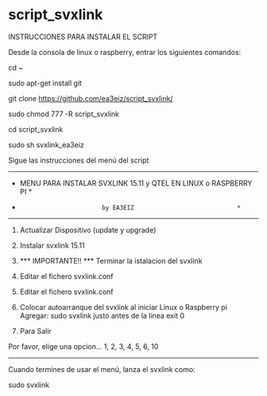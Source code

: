 # script_svxlink
INSTRUCCIONES PARA INSTALAR EL SCRIPT

Desde la consola de linux o raspberry, entrar los siguientes comandos:

cd ~

sudo apt-get install git

git clone https://github.com/ea3eiz/script_svxlink/

sudo chmod 777 -R script_svxlink

cd script_svxlink

sudo sh svxlink_ea3eiz

Sigue las instrucciones del menú del script




   ********************************************************************
   *  MENU PARA INSTALAR SVXLINK 15.11 y QTEL EN LINUX o RASPBERRY PI *
   *                            by EA3EIZ                             *
   ********************************************************************

   1) Actualizar Dispositivo (update y upgrade)
   
   2) Instalar svxlink 15.11
   
   3) *** IMPORTANTE!! *** Terminar la istalacion del svxlink
   
   4) Editar el fichero svxlink.conf
   
   5) Editar el fichero svxlink.conf
   
   6) Colocar autoarranque del svxlink al iniciar Linux o Raspberry pi  
     Agregar: sudo svxlink justo antes de la linea exit 0

  10)  Para Salir

   Por favor, elige una opcion... 1, 2, 3, 4, 5, 6, 10
   
----------------------------------------------------------------------




Cuando termines de usar el menú, lanza el svxlink como:

sudo svxlink



